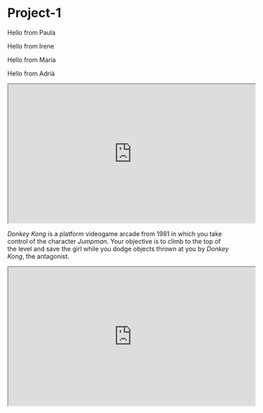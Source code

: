 # Project-1

Hello from Paula


Hello from Irene


Hello from María


Hello from Adrià 



<iframe width="560" height="315" src="https://www.youtube.com/embed/uwmeH6Rnj2E">
</iframe>


*Donkey Kong* is a platform videogame arcade from 1981 in which you take control of the character *Jumpman*. Your objective is to climb to the top of the level and save the girl while you dodge objects thrown at you by *Donkey Kong*, the antagonist.


<iframe width="560" height="315" src="https://www.youtube.com/embed/rYNMatF5hcU?start=17">
</iframe>
